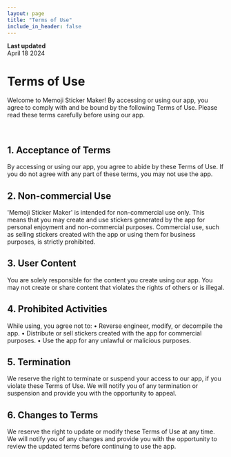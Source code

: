 ```yaml
---
layout: page
title: "Terms of Use"
include_in_header: false
---
```


**Last updated**  
April 18 2024

# Terms of Use

Welcome to Memoji Sticker Maker! By accessing or using our app, you agree to comply with and be bound by the following Terms of Use. Please read these terms carefully before using our app.

<br>

## 1. Acceptance of Terms
By accessing or using our app, you agree to abide by these Terms of Use. If you do not agree with any part of these terms, you may not use the app.

## 2. Non-commercial Use
'Memoji Sticker Maker' is intended for non-commercial use only. This means that you may create and use stickers generated by the app for personal enjoyment and non-commercial purposes. Commercial use, such as selling stickers created with the app or using them for business purposes, is strictly prohibited.

## 3. User Content
You are solely responsible for the content you create using our app. You may not create or share content that violates the rights of others or is illegal.

## 4. Prohibited Activities
While using, you agree not to:
• Reverse engineer, modify, or decompile the app.
• Distribute or sell stickers created with the app for commercial purposes.
• Use the app for any unlawful or malicious purposes.

## 5. Termination
We reserve the right to terminate or suspend your access to our app, if you violate these Terms of Use. We will notify you of any termination or suspension and provide you with the opportunity to appeal.

## 6. Changes to Terms
We reserve the right to update or modify these Terms of Use at any time. We will notify you of any changes and provide you with the opportunity to review the updated terms before continuing to use the app.

<br>

